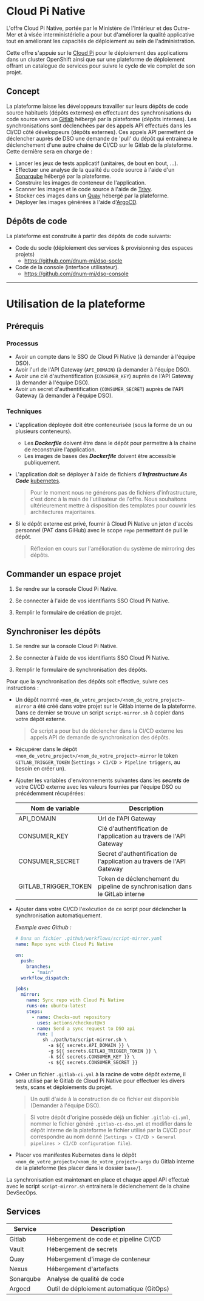 # Cloud Pi Native

L'offre Cloud Pi Native, portée par le Ministère de l'Intérieur et des Outre-Mer et à visée interministérielle a pour but d'améliorer la qualité applicative tout en améliorant les capacités de déploiement au sein de l'administration.

Cette offre s'appuie sur le [Cloud Pi](https://www.numerique.gouv.fr/services/cloud/cloud-interne/) pour le déploiement des applications dans un cluster OpenShift ainsi que sur une plateforme de déploiement offrant un catalogue de services pour suivre le cycle de vie complet de son projet.

## Concept

La plateforme laisse les développeurs travailler sur leurs dépôts de code source habituels (dépôts externes) en effectuant des synchronisations du code source vers un [Gitlab](https://about.gitlab.com/) hébergé par la plateforme (dépôts internes).
Les synchronisations sont déclenchées par des appels API effectués dans les CI/CD côté développeurs (dépôts externes).
Ces appels API permettent de déclencher auprès de DSO une demande de 'pull' du dépôt qui entrainera le déclenchement d'une autre chaine de CI/CD sur le Gitlab de la plateforme. Cette dernière sera en charge de :

- Lancer les jeux de tests applicatif (unitaires, de bout en bout, ...).
- Effectuer une analyse de la qualité du code source à l'aide d'un [Sonarqube](https://www.sonarqube.org/) hébergé par la plateforme.
- Construire les images de conteneur de l'application.
- Scanner les images et le code source à l'aide de [Trivy](https://aquasecurity.github.io/trivy).
- Stocker ces images dans un [Quay](https://quay.io/) hébergé par la plateforme.
- Déployer les images générées à l'aide d'[ArgoCD](https://argo-cd.readthedocs.io/en/stable/).

## Dépôts de code

La plateforme est construite à partir des dépôts de code suivants:

- Code du socle (déploiement des services & provisionning des espaces projets)
  - <https://github.com/dnum-mi/dso-socle>
- Code de la console (interface utilisateur).
  - <https://github.com/dnum-mi/dso-console>

---

# Utilisation de la plateforme

## Prérequis

### Processus

- Avoir un compte dans le SSO de Cloud Pi Native (à demander à l'équipe DSO).
- Avoir l'url de l'API Gateway (`API_DOMAIN`) (à demander à l'équipe DSO).
- Avoir une clé d'authentification (`CONSUMER_KEY`) auprès de l'API Gateway (à demander à l'équipe DSO).
- Avoir un secret d'authentification (`CONSUMER_SECRET`) auprès de l'API Gateway (à demander à l'équipe DSO).

### Techniques

- L'application déployée doit être conteneurisée (sous la forme de un ou plusieurs conteneurs).
  - Les __*Dockerfile*__ doivent être dans le dépôt pour permettre à la chaine de reconstruire l'application.
  - Les images de bases des __*Dockerfile*__ doivent être accessible publiquement.

- L'application doit se déployer à l'aide de fichiers d'__*Infrastructure As Code*__ [kubernetes](https://kubernetes.io/).
  > Pour le moment nous ne générons pas de fichiers d'infrastructure, c'est donc à la main de l'utilisateur de l'offre.
  > Nous souhaitons ultérieurement mettre à disposition des templates pour couvrir les architectures majoritaires.
  
- Si le dépôt externe est privé, fournir à Cloud Pi Native un jeton d'accès personnel (PAT dans GiHub) avec le scope `repo` permettant de pull le dépôt.
  > Réflexion en cours sur l'amélioration du système de mirroring des dépôts.

## Commander un espace projet

1. Se rendre sur la console Cloud Pi Native.

2. Se connecter à l'aide de vos identifiants SSO Cloud Pi Native.

3. Remplir le formulaire de création de projet.

## Synchroniser les dépôts

1. Se rendre sur la console Cloud Pi Native.

2. Se connecter à l'aide de vos identifiants SSO Cloud Pi Native.

3. Remplir le formulaire de synchronisation des dépôts.

Pour que la synchronisation des dépôts soit effective, suivre ces instructions :

- Un dépôt nommé `<nom_de_votre_project>/<nom_de_votre_project>-mirror` a été créé dans votre projet sur le Gitlab interne de la plateforme. Dans ce dernier se trouve un script `script-mirror.sh` à copier dans votre dépôt externe.
  > Ce script a pour but de déclencher dans la CI/CD externe les appels API de demande de synchronisation des dépôts.

- Récupérer dans le dépôt `<nom_de_votre_project>/<nom_de_votre_project>-mirror` le token `GITLAB_TRIGGER_TOKEN` (`Settings > CI/CD > Pipeline triggers`, au besoin en créer un).

- Ajouter les variables d'environnements suivantes dans les __*secrets*__ de votre CI/CD externe avec les valeurs fournies par l'équipe DSO ou précédemment récupérées:

  | Nom de variable      | Description                                                                  |
  | -------------------- | ---------------------------------------------------------------------------- |
  | API_DOMAIN           | Url de l'API Gateway                                                         |
  | CONSUMER_KEY         | Clé d'authentification de l'application au travers de l'API Gateway          |
  | CONSUMER_SECRET      | Secret d'authentification de l'application au travers de l'API Gateway       |
  | GITLAB_TRIGGER_TOKEN | Token de déclenchement du pipeline de synchronisation dans le GitLab interne |

- Ajouter dans votre CI/CD l'exécution de ce script pour déclencher la synchronisation automatiquement.
  
  *Exemple avec Github :*

  ```yaml
  # Dans un fichier .github/workflows/script-mirror.yaml
  name: Repo sync with Cloud Pi Native

  on:
    push:
      branches:
        - "main"
    workflow_dispatch:

  jobs:
    mirror:
      name: Sync repo with Cloud Pi Native
      runs-on: ubuntu-latest
      steps:
        - name: Checks-out repository
          uses: actions/checkout@v3
        - name: Send a sync request to DSO api
          run: |
            sh ./path/to/script-mirror.sh \
              -a ${{ secrets.API_DOMAIN }} \
              -g ${{ secrets.GITLAB_TRIGGER_TOKEN }} \
              -k ${{ secrets.CONSUMER_KEY }} \
              -s ${{ secrets.CONSUMER_SECRET }}
  ```

- Créer un fichier `.gitlab-ci.yml` à la racine de votre dépôt externe, il sera utilisé par le Gitlab de Cloud Pi Native pour effectuer les divers tests, scans et déploiements du projet.
  > Un outil d'aide à la construction de ce fichier est disponible (Demander à l'équipe DSO).

  >  Si votre dépôt d'origine possède déjà un fichier `.gitlab-ci.yml`, nommer le fichier généré `.gitlab-ci-dso.yml` et modifier dans le dépôt interne de la plateforme le fichier utilisé par la CI/CD pour correspondre au nom donné (`Settings > CI/CD > General pipelines > CI/CD configuration file`).

- Placer vos manifestes Kubernetes dans le dépôt `<nom_de_votre_project>/<nom_de_votre_project>-argo` du Gitlab interne de la plateforme (les placer dans le dossier `base/`).

La synchronisation est maintenant en place et chaque appel API effectué avec le script `script-mirror.sh` entrainera le déclenchement de la chaine DevSecOps.

## Services

| Service   | Description                               |
| --------- | ----------------------------------------- |
| Gitlab    | Hébergement de code et pipeline CI/CD     |
| Vault     | Hébergement de secrets                    |
| Quay      | Hébergement d'image de conteneur          |
| Nexus     | Hébergement d'artefacts                   |
| Sonarqube | Analyse de qualité de code                |
| Argocd    | Outil de déploiement automatique (GitOps) |
